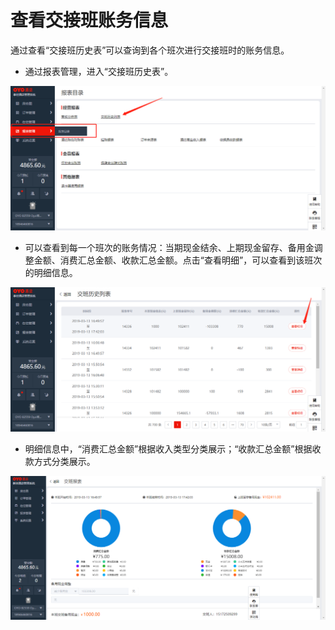 # 查看交接班账务信息

通过查看“交接班历史表”可以查询到各个班次进行交接班时的账务信息。

* 通过报表管理，进入“交接班历史表”。

![](../../../.gitbook/assets/image%20%28210%29.png)

* 可以查看到每一个班次的账务情况：当期现金结余、上期现金留存、备用金调整金额、消费汇总金额、收款汇总金额。点击“查看明细”，可以查看到该班次的明细信息。

![](../../../.gitbook/assets/image%20%28587%29.png)

* 明细信息中，“消费汇总金额”根据收入类型分类展示；“收款汇总金额”根据收款方式分类展示。

![](../../../.gitbook/assets/image%20%28158%29.png)

